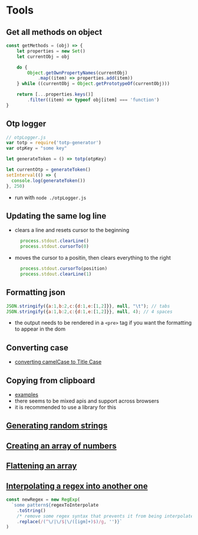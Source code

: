 # Tools

## Get all methods on object

```js
const getMethods = (obj) => {
    let properties = new Set()
    let currentObj = obj

    do {
        Object.getOwnPropertyNames(currentObj)
            .map((item) => properties.add(item))
    } while ((currentObj = Object.getPrototypeOf(currentObj)))

    return [...properties.keys()]
        .filter((item) => typeof obj[item] === 'function')
}
```

## Otp logger

```js
// otpLogger.js
var totp = require('totp-generator')
var otpKey = "some key"

let generateToken = () => totp(otpKey)

let currentOtp = generateToken()
setInterval(() => {
  console.log(generateToken())
}, 250)
```

- run with `node ./otpLogger.js`

## Updating the same log line

- clears a line and resets cursor to the beginning

  ```js
    process.stdout.clearLine()
    process.stdout.cursorTo(0)
  ```

- moves the cursor to a positin, then clears everything to the right

  ```js
    process.stdout.cursorTo(position)
    process.stdout.clearLine(1)
  ```

## Formatting json

```js
JSON.stringify({a:1,b:2,c:{d:1,e:[1,2]}}, null, "\t"); // tabs
JSON.stringify({a:1,b:2,c:{d:1,e:[1,2]}}, null, 4); // 4 spaces
```

- the output needs to be rendered in a `<pre>` tag if you want the formatting to appear in the dom

## Converting case

- [converting camelCase to Title Case](https://stackoverflow.com/questions/4149276/how-to-convert-camelcase-to-camel-case)

## Copying from clipboard

- [examples](https://stackoverflow.com/questions/400212/how-do-i-copy-to-the-clipboard-in-javascript)
- there seems to be mixed apis and support across browsers
- it is recommended to use a library for this

## [Generating random strings](https://stackoverflow.com/questions/1349404/generate-random-string-characters-in-javascript)

## [Creating an array of numbers](https://stackoverflow.com/questions/3746725/how-to-create-an-array-containing-1-n)

## [Flattening an array](https://developer.mozilla.org/en-US/docs/Web/JavaScript/Reference/Global_Objects/Array/flat)

## [Interpolating a regex into another one](https://gist.github.com/elclanrs/3891362)

```js
const newRegex = new RegExp(
  `some pattern${regexToInterpolate
    .toString()
    /* remove some regex syntax that prevents it from being interpolated into another regex */
    .replace(/(^\/|\/$|\/([igm]+)$)/g, '')}`
)
```
